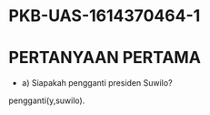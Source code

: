 # PKB-UAS-1614370464-1

# PERTANYAAN PERTAMA

* a)  Siapakah pengganti presiden Suwilo?

pengganti(y,suwilo).
